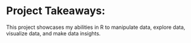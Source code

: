 # Project Takeaways:

This project showcases my abilities in R to manipulate data, explore data, visualize data, and make data insights.
